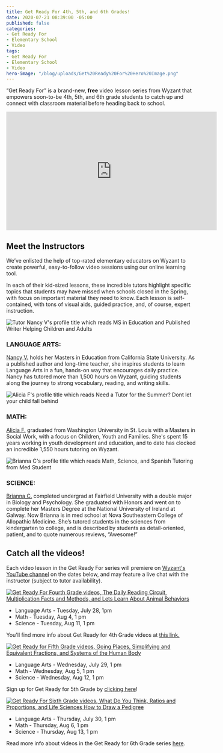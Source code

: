 ```yaml
---
title: Get Ready For 4th, 5th, and 6th Grades!
date: 2020-07-21 08:39:00 -05:00
published: false
categories:
- Get Ready For
- Elementary School
- Video
tags:
- Get Ready For
- Elementary School
- Video
hero-image: "/blog/uploads/Get%20Ready%20For%20Hero%20Image.png"
---
```


“Get Ready For” is a brand-new, **free** video lesson series from Wyzant that empowers soon-to-be 4th, 5th, and 6th grade students to catch up and connect with classroom material before heading back to school.

<iframe width="560" height="315" src="https://www.youtube.com/embed/DVMzMcLND8U" frameborder="0" allow="accelerometer; autoplay; encrypted-media; gyroscope; picture-in-picture" allowfullscreen></iframe>

## Meet the Instructors

We’ve enlisted the help of top-rated elementary educators on Wyzant to create powerful, easy-to-follow video sessions using our online learning tool.

In each of their kid-sized lessons, these incredible tutors highlight specific topics that students may have missed when schools closed in the Spring, with focus on important material they need to know. Each lesson is self-contained, with tons of visual aids, guided practice, and, of course, expert instruction.

![Tutor Nancy V's profile title which reads MS in Education and Published Writer Helping Children and Adults](/blog/uploads/Nancy%20V%20no%20logo.png)

### **LANGUAGE ARTS:**
[Nancy V.](https://www.wyzant.com/match/tutor/85499847) holds her Masters in Education from California State University. As a published author and long-time teacher, she inspires students to learn Language Arts in a fun, hands-on way that encourages daily practice. Nancy has tutored more than 1,500 hours on Wyzant, guiding students along the journey to strong vocabulary, reading, and writing skills.

![Alicia F's profile title which reads Need a Tutor for the Summer? Dont let your child fall behind](/blog/uploads/Alicia%20F%20no%20logo.png)

### **MATH:**
[Alicia F.](https://www.wyzant.com/match/tutor/77542480) graduated from Washington University in St. Louis with a Masters in Social Work, with a focus on Children, Youth and Families. She's spent 15 years working in youth development and education, and to date has clocked an incredible 1,550 hours tutoring on Wyzant.

![Brianna C's profile title which reads Math, Science, and Spanish Tutoring from Med Student](/blog/uploads/Brianna%20C%20no%20logo.png)

### **SCIENCE:**
[Brianna C.](https://www.wyzant.com/match/tutor/87527835) completed undergrad at Fairfield University with a double major in Biology and Psychology. She graduated with Honors and went on to complete her Masters Degree at the National University of Ireland at Galway. Now Brianna is in med school at Nova Southeastern College of Allopathic Medicine. She’s tutored students in the sciences from kindergarten to college, and is described by students as detail-oriented, patient, and to quote numerous reviews, “Awesome!” 

## Catch all the videos!

Each video lesson in the Get Ready For series will premiere on [Wyzant's YouTube channel](https://www.youtube.com/user/Wyzant) on the dates below, and may feature a live chat with the instructor (subject to tutor availability). 

[![Get Ready For Fourth Grade videos, The Daily Reading Circuit, Multiplication Facts and Methods, and Lets Learn About Animal Behaviors](/blog/uploads/GRF%20Blog%204th%20gr%20lang%20arts%20header-8591d7.png)](https://startlearning.wyzant.com/getreadyforsummer_4thgrade/?utm_source=Wyzant%20Blog&utm_medium=GRF%20Article&utm_campaign=GRFsummer)

* Language Arts - Tuesday, July 28, 1pm
* Math - Tuesday, Aug 4, 1 pm
* Science - Tuesday, Aug 11, 1 pm

You'll find more info about Get Ready for 4th Grade videos at [this link.](https://startlearning.wyzant.com/getreadyforsummer_4thgrade/?utm_source=Wyzant%20Blog&utm_medium=GRF%20Article&utm_campaign=GRFsummer)

[![Get Ready for Fifth Grade videos, Going Places, Simplifying and Equivalent Fractions, and Systems of the Human Body](/blog/uploads/GRF%20Blog%205th%20gr%20header.png)](https://startlearning.wyzant.com/getreadyforsummer_5thgrade/?utm_source=Wyzant%20Blog&utm_medium=GRF%20Article&utm_campaign=GRFsummer)

* Language Arts - Wednesday, July 29, 1 pm
* Math - Wednesday, Aug 5, 1 pm
* Science - Wednesday, Aug 12, 1 pm

Sign up for Get Ready for 5th Grade by [clicking here](https://startlearning.wyzant.com/getreadyforsummer_5thgrade/?utm_source=Wyzant%20Blog&utm_medium=GRF%20Article&utm_campaign=GRFsummer)!

[![Get Ready For Sixth Grade videos, What Do You Think, Ratios and Proportions, and Life Sciences How to Draw a Pedigree](/blog/uploads/GRF%20Blog%206th%20gr%20header.png)](https://startlearning.wyzant.com/getreadyforsummer_6thgrade/)

* Language Arts - Thursday, July 30, 1 pm
* Math - Thursday, Aug 6, 1 pm
* Science - Thursday, Aug 13, 1 pm

Read more info about videos in the Get Ready for 6th Grade series [here](https://startlearning.wyzant.com/getreadyforsummer_6thgrade/).